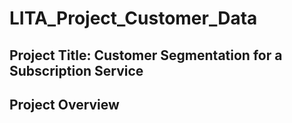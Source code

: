 # LITA_Project_Customer_Data

## Project Title: Customer Segmentation for a Subscription Service

## Project Overview
